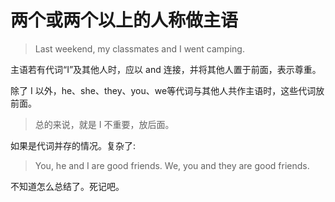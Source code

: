 # 两个或两个以上的人称做主语



> Last weekend, my classmates and I went camping.


主语若有代词“I”及其他人时，应以 and 连接，并将其他人置于前面，表示尊重。


除了 I 以外，he、she、they、you、we等代词与其他人共作主语时，这些代词放前面。

> 总的来说，就是 I 不重要，放后面。


如果是代词并存的情况。复杂了:

> You, he and I are good friends.
We, you and they are good friends.



不知道怎么总结了。死记吧。